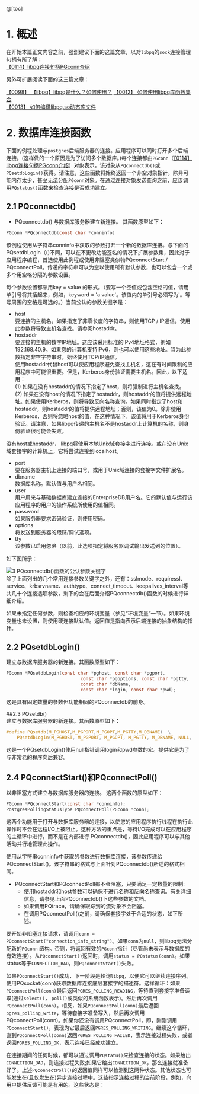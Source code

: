 
@[toc]

# 1. 概述
在开始本篇正文内容之前，强烈建议下面的这篇文章，以对`libpq`的`sock`连接管理句柄有所了解：  
[【0114】libpq连接句柄PGconn介绍](https://blog.csdn.net/lixiaogang_theanswer/article/details/126333526?spm=1001.2014.3001.5501)

另外可扩展阅读下面的这三篇文章：

[【0098】 【libpq】libpq是什么？如何使用？](https://blog.csdn.net/lixiaogang_theanswer/article/details/124942320?spm=1001.2014.3001.5501) 
[【0012】  如何使用libpq库函数集合](https://blog.csdn.net/lixiaogang_theanswer/article/details/115115348?ops_request_misc=%257B%2522request%255Fid%2522%253A%2522166046745916781432945312%2522%252C%2522scm%2522%253A%252220140713.130102334.pc%255Fblog.%2522%257D&request_id=166046745916781432945312&biz_id=0&utm_medium=distribute.pc_search_result.none-task-blog-2~blog~first_rank_ecpm_v1~rank_v31_ecpm-2-115115348-null-null.nonecase&utm_term=libpq&spm=1018.2226.3001.4450)  
[【0013】   如何编译libpq.so动态库文件](https://blog.csdn.net/lixiaogang_theanswer/article/details/115307945?ops_request_misc=%257B%2522request%255Fid%2522%253A%2522166046745916781432945312%2522%252C%2522scm%2522%253A%252220140713.130102334.pc%255Fblog.%2522%257D&request_id=166046745916781432945312&biz_id=0&utm_medium=distribute.pc_search_result.none-task-blog-2~blog~first_rank_ecpm_v1~rank_v31_ecpm-3-115307945-null-null.nonecase&utm_term=libpq&spm=1018.2226.3001.4450)  

# 2.  数据库连接函数
下面的例程处理与`postgres`后端服务器的连接。应用程序可以同时打开多个后端连接。(这样做的一个原因是为了访问多个数据库。)每个连接都由`PGconn`（[【0114】libpq连接句柄PGconn介绍](https://blog.csdn.net/lixiaogang_theanswer/article/details/126333526?spm=1001.2014.3001.5501)）对象表示，该对象从`PQconnectdb()`或`PQsetdbLogin()`获得。请注意，这些函数将始终返回一个非空对象指针，除非可能内存太少，甚至无法分配`PGconn`对象。在通过连接对象发送查询之前，应该调用`PQstatus()`函数来检查连接是否成功建立。

## 2.1 PQconnectdb()
- PQconnectdb() 与数据库服务器建立新连接。 
其函数原型如下：
```c
PGconn *PQconnectdb(const char *conninfo)
``` 
该例程使用从字符串conninfo中获取的参数打开一个新的数据库连接。与下面的PQsetdbLogin（()不同，可以在不更改功能签名的情况下扩展参数集，因此对于应用程序编程，首选使用此例程或使用非阻塞类似物PQconnectStart / PQconnectPoll。传递的字符串可以为空以使用所有默认参数，也可以包含一个或多个用空格分隔的参数设置。

每个参数设置都采用key = value 的形式。（要写一个空值或包含空格的值，请用单引号将其括起来，例如，keyword = 'a value'。该值内的单引号必须写为\'。等号周围的空格是可选的。）当前公认的参数关键字是：  

- host  
要连接的主机名。如果指定了非零长度的字符串，则使用TCP / IP通信。使用此参数将导致主机名查找。请参阅hostaddr。
- hostaddr  
要连接的主机的数字IP地址。这应该采用标准的IPv4地址格式，例如192.168.40.9。如果您的计算机支持IPv6，则也可以使用这些地址。当为此参数指定非空字符串时，始终使用TCP/IP通信。  
使用hostaddr代替host可以使应用程序避免查找主机名，这在有时间限制的应用程序中可能很重要。但是，Kerberos身份验证需要主机名。因此，以下适用：  
(1) 如果在没有hostaddr的情况下指定了host，则将强制进行主机名查找。   
(2) 如果在没有host的情况下指定了hostaddr，则hostaddr的值将提供远程地址。如果使用Kerberos，则将导致反向名称查询。如果同时指定了host和hostaddr，则hostaddr的值将提供远程地址；否则，该值为0。除非使用Kerberos，否则将忽略host的值，在这种情况下，该值将用于Kerberos身份验证。请注意，如果libpq传递的主机名不是hostaddr上计算机的名称，则身份验证很可能会失败。

没有host或hostaddr， libpq将使用本地Unix域套接字进行连接。或在没有Unix域套接字的计算机上，它将尝试连接到localhost。

- port  
要在服务器主机上连接的端口号，或用于Unix域连接的套接字文件扩展名。   
- dbname  
数据库名称。默认值与用户名相同。 
- user   
用户用来与基础数据库建立连接的EnterpriseDB用户名。它的默认值与运行该应用程序的用户的操作系统所使用的值相同。
- password  
如果服务器要求密码验证，则使用密码。
- options  
将发送到服务器的跟踪/调试选项。
- tty  
该参数已启用忽略（以前，此选项指定将服务器调试输出发送到的位置）。

如下图所示：

![3  PQconnectdb()函数的公认参数关键字](https://user-images.githubusercontent.com/63132178/185537883-1455d535-230b-45f0-a5f8-64b19f2aed46.png)  
除了上面列出的几个常用连接参数关键字之外，还有：sslmode、requiressl、service、krbsrvname、authtype、connect_timeout、keepalives_interval等共几十个连接选项参数，剩下的会在后面介绍PQconnectdb()函数的时候进行详细介绍。   

如果未指定任何参数，则检查相应的环境变量（参见“环境变量”一节）。如果环境变量也未设置，则使用硬连接默认值。返回值是指向表示后端连接的抽象结构的指针。


## 2.2 PQsetdbLogin()  
建立与数据库服务器的新连接。其函数原型如下：
```c
PGconn *PQsetdbLogin(const char *pghost, const char *pgport,
							const char *pgoptions, const char *pgtty,
							const char *dbName,
							const char *login, const char *pwd);
```

这是具有固定数量的参数但功能相同的PQconnectdb的前身。 

##2.3 PQsetdb()   
建立与数据库服务器的新连接。其函数原型如下：   

```c
#define PQsetdb(M_PGHOST,M_PGPORT,M_PGOPT,M_PGTTY,M_DBNAME)  \
	PQsetdbLogin(M_PGHOST, M_PGPORT, M_PGOPT, M_PGTTY, M_DBNAME, NULL, NULL)
```
这是一个PQsetdbLogin()使用null指针调用login和pwd参数的宏。提供它是为了与非常老的程序向后兼容。  

## 2.4 PQconnectStart()和PQconnectPoll()  
以非阻塞方式建立与数据库服务器的连接。  这两个函数的原型如下：  
```c
PGconn *PQconnectStart(const char *conninfo);
PostgresPollingStatusType PQconnectPoll(PGconn *conn);
```

这两个功能用于打开与数据库服务器的连接，以使您的应用程序执行线程在执行此操作时不会在远程I/O上被阻止。这种方法的重点是，等待I/O完成可以在应用程序的主循环中进行，而不是在内部进行 PQconnectdb()，因此应用程序可以与其他活动并行地管理此操作。  

使用从字符串conninfo中获取的参数进行数据库连接，该参数传递给PQconnectStart()。该字符串的格式与上面针对PQconnectdb()所述的格式相同。  
- PQconnectStart和PQconnectPoll都不会阻塞，只要满足一定数量的限制:   
    - 使用hostaddr和host参数可以确保不进行名称和反向名称查询。有关详细信息，请参见上面PQconnectdb()下这些参数的文档。  
    - 如果调用PQtrace，请确保跟踪到的流对象不会阻塞。   
    - 在调用PQconnectPoll()之前，请确保套接字处于合适的状态，如下所述。   

要开始非阻塞连接请求，请调用`conn = PQconnectStart("connection_info_string")`。如果`conn`为`null`，则libpq无法分配新的`PGconn` 结构。否则，将返回有效的`PGconn`指针（尽管尚未表示与数据库的有效连接）。从`PQconnectStart()`返回时，调用`status = PQstatus(conn)`。如果status等于`CONNECTION_BAD`，则`PQconnectStart()`失败。  

如果`PQconnectStart()`成功，下一阶段是轮询`libpq`，以便它可以继续连接序列。使用PQsocket(conn)获取数据库连接底层套接字的描述符。这样循环：如果`PQconnectPoll(conn)`最后返回`PGRES_POLLING_READING`，等待直到套接字准备读取(通过`select()`， `poll()`或类似的系统函数表示)。然后再次调用`PQconnectPoll(conn)`。相反，如果`PQconnectPoll(conn)`最后返回`pgres_polling_write`，等待套接字准备写入，然后再次调用PQconnectPoll(conn)。如果你还没有调用PQconnectPoll，即，刚刚调用`PQconnectStart()`，表现为它最后返回`PGRES_POLLING_WRITING`。继续这个循环，直到`PQconnectPoll(conn)`返回`PGRES_POLLING_FAILED`，表示连接过程失败，或者返回`PGRES_POLLING_OK`，表示连接已经成功建立。   

在连接期间的任何时候，都可以通过调用`PQstatu()`来检查连接的状态。如果给出`CONNECTION_BAD`，则连接过程失败;如果它给出`CONNECTION_OK`，那么连接就准备好了。上述`PQconnectPoll()`的返回值同样可以检测到这两种状态。其他状态也可能发生在(且仅发生在)异步连接过程中。这些指示连接过程的当前阶段，例如，向用户提供反馈可能是有用的。这些状态是：






